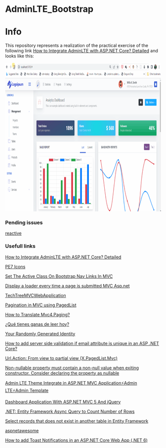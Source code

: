 # AdminLTE_Bootstrap

# Info

This repository represents a realization of the practical exercise of the following link [How to Integrate AdminLTE with ASP.NET Core? Detailed](https://codewithmukesh.com/blog/integrating-adminlte-with-aspnet-core/) and looks like this:

<img src="images/Resume.gif" alt="Logo" width="840" height="480">

### Pending issues

[reactive](https://github.com/dotnet/reactive)

### Usefull links

[How to Integrate AdminLTE with ASP.NET Core? Detailed](https://codewithmukesh.com/blog/integrating-adminlte-with-aspnet-core/)

[PE7 Icons](https://coderthemes.com/uplon/layouts/vertical/icons-pe7.html)

[Set The Active Class On Bootstrap Nav Links In MVC](https://www.clintmcmahon.com/set-the-active-class-on-bootstrap-nav-links-in-mvc/)

[Display a loader every time a page is submitted MVC Asp.net](https://stackoverflow.com/questions/56973776/display-a-loader-every-time-a-page-is-submitted-mvc-asp-net)

[TechTreeMVCWebApplication](https://github.com/GavinLonDigital/TechTreeMVCWebApplication/tree/main)

[Pagination in MVC using PagedList](https://www.dotnetxp.com/pagination-in-mvc/)

[How to Translate Mvc4.Paging?](https://stackoverflow.com/questions/43924064/how-to-translate-mvc4-paging)

[¿Qué tienes ganas de leer hoy?](https://libros.eco/generos-literarios/)

[Your Randomly Generated Identity](https://www.fakenamegenerator.com/gen-random-sp-sp.php)

[How to add server side validation if email attribute is unique in an ASP .NET Core?](https://stackoverflow.com/questions/74766946/how-to-add-server-side-validation-if-email-attribute-is-unique-in-an-asp-net-co)

[Url.Action: From view to partial view (X.PagedList.Mvc)](https://our.umbraco.com/forum/extending-umbraco-and-using-the-api/88538-xpagedlist-from-view-to-partial-view)

[Non-nullable property must contain a non-null value when exiting constructor. Consider declaring the property as nullable](https://stackoverflow.com/questions/67505347/non-nullable-property-must-contain-a-non-null-value-when-exiting-constructor-co)

[Admin LTE Theme Integrate in ASP.NET MVC Application⚡Admin LTE⚡Admin Template](https://www.youtube.com/watch?v=3Y5U732Rlpc)

[Dashboard Application With ASP.NET MVC 5 And jQuery](https://www.c-sharpcorner.com/article/dashboard-application-with-asp-net-mvc-5-and-jquery/)

[.NET: Entity Framework Async Query to Count Number of Rows](https://www.codelocker.net/p/338/dotnet-entity-framework-async-query-to-count-number-of-rows/)

[Select records that does not exist in another table in Entity Framework](https://stackoverflow.com/questions/21766856/select-records-that-does-not-exist-in-another-table-in-entity-framework)

[aspnetawesome](https://demo.aspnetawesome.com/)

[How to add Toast Notifications in an ASP.NET Core Web App (.NET 6)](https://blog.christian-schou.dk/toast-notifications-in-an-asp-net-core-web-app/)
